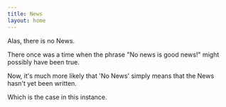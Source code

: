 ```yaml
---
title: News
layout: home
---
```


Alas, there is no News.

There once was a time when the phrase "No news is good news!" might possibly have been true.

Now, it's much more likely that 'No News' simply means that the News hasn't yet been written.

Which is the case in this instance.
